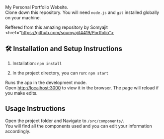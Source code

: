 My Personal Portfolio Website. <br>
Clone down this repository. You will need `node.js` and `git` installed globally on your machine.

Reffered from this amazing repository by Somyajit <href="https://github.com/soumyajit4419/Portfolio">

## 🛠 Installation and Setup Instructions

1. Installation: `npm install`

2. In the project directory, you can run: `npm start`

Runs the app in the development mode.\
Open [http://localhost:3000](http://localhost:3000) to view it in the browser.
The page will reload if you make edits.

## Usage Instructions

Open the project folder and Navigate to `/src/components/`. <br/>
You will find all the components used and you can edit your information accordingly.


